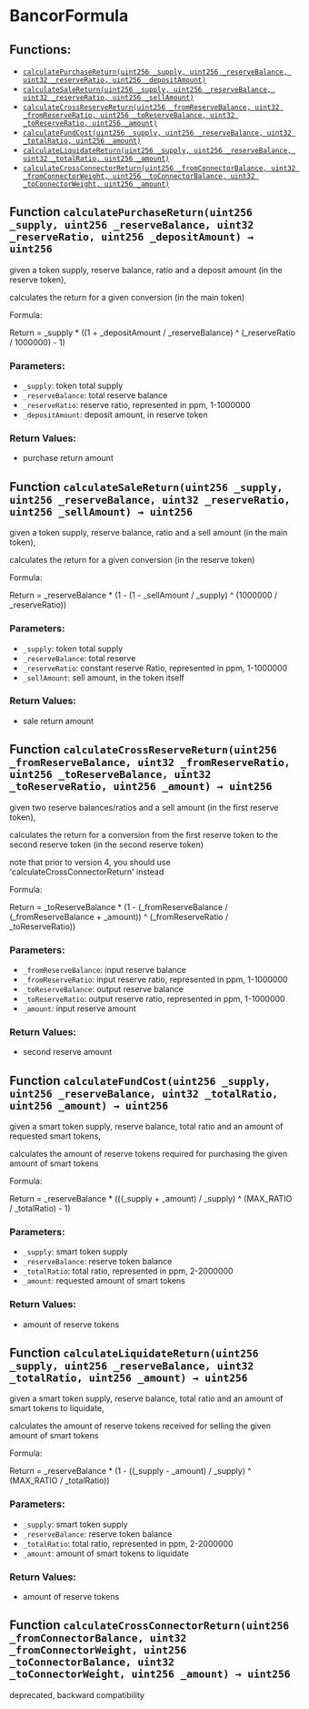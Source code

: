 # BancorFormula

## Functions:

* [`calculatePurchaseReturn(uint256 _supply, uint256 _reserveBalance, uint32 _reserveRatio, uint256 _depositAmount)`](bancorformula.md#BancorFormula-calculatePurchaseReturn-uint256-uint256-uint32-uint256-)
* [`calculateSaleReturn(uint256 _supply, uint256 _reserveBalance, uint32 _reserveRatio, uint256 _sellAmount)`](bancorformula.md#BancorFormula-calculateSaleReturn-uint256-uint256-uint32-uint256-)
* [`calculateCrossReserveReturn(uint256 _fromReserveBalance, uint32 _fromReserveRatio, uint256 _toReserveBalance, uint32 _toReserveRatio, uint256 _amount)`](bancorformula.md#BancorFormula-calculateCrossReserveReturn-uint256-uint32-uint256-uint32-uint256-)
* [`calculateFundCost(uint256 _supply, uint256 _reserveBalance, uint32 _totalRatio, uint256 _amount)`](bancorformula.md#BancorFormula-calculateFundCost-uint256-uint256-uint32-uint256-)
* [`calculateLiquidateReturn(uint256 _supply, uint256 _reserveBalance, uint32 _totalRatio, uint256 _amount)`](bancorformula.md#BancorFormula-calculateLiquidateReturn-uint256-uint256-uint32-uint256-)
* [`calculateCrossConnectorReturn(uint256 _fromConnectorBalance, uint32 _fromConnectorWeight, uint256 _toConnectorBalance, uint32 _toConnectorWeight, uint256 _amount)`](bancorformula.md#BancorFormula-calculateCrossConnectorReturn-uint256-uint32-uint256-uint32-uint256-)

## Function `calculatePurchaseReturn(uint256 _supply, uint256 _reserveBalance, uint32 _reserveRatio, uint256 _depositAmount) → uint256` <a id="BancorFormula-calculatePurchaseReturn-uint256-uint256-uint32-uint256-"></a>

given a token supply, reserve balance, ratio and a deposit amount \(in the reserve token\),

calculates the return for a given conversion \(in the main token\)

Formula:

Return = \_supply \* \(\(1 + \_depositAmount / \_reserveBalance\) ^ \(\_reserveRatio / 1000000\) - 1\)

### Parameters:

* `_supply`: token total supply
* `_reserveBalance`: total reserve balance
* `_reserveRatio`: reserve ratio, represented in ppm, 1-1000000
* `_depositAmount`: deposit amount, in reserve token

### Return Values:

* purchase return amount

## Function `calculateSaleReturn(uint256 _supply, uint256 _reserveBalance, uint32 _reserveRatio, uint256 _sellAmount) → uint256` <a id="BancorFormula-calculateSaleReturn-uint256-uint256-uint32-uint256-"></a>

given a token supply, reserve balance, ratio and a sell amount \(in the main token\),

calculates the return for a given conversion \(in the reserve token\)

Formula:

Return = \_reserveBalance \* \(1 - \(1 - \_sellAmount / \_supply\) ^ \(1000000 / \_reserveRatio\)\)

### Parameters:

* `_supply`: token total supply
* `_reserveBalance`: total reserve
* `_reserveRatio`: constant reserve Ratio, represented in ppm, 1-1000000
* `_sellAmount`: sell amount, in the token itself

### Return Values:

* sale return amount

## Function `calculateCrossReserveReturn(uint256 _fromReserveBalance, uint32 _fromReserveRatio, uint256 _toReserveBalance, uint32 _toReserveRatio, uint256 _amount) → uint256` <a id="BancorFormula-calculateCrossReserveReturn-uint256-uint32-uint256-uint32-uint256-"></a>

given two reserve balances/ratios and a sell amount \(in the first reserve token\),

calculates the return for a conversion from the first reserve token to the second reserve token \(in the second reserve token\)

note that prior to version 4, you should use 'calculateCrossConnectorReturn' instead

Formula:

Return = \_toReserveBalance \* \(1 - \(\_fromReserveBalance / \(\_fromReserveBalance + \_amount\)\) ^ \(\_fromReserveRatio / \_toReserveRatio\)\)

### Parameters:

* `_fromReserveBalance`: input reserve balance
* `_fromReserveRatio`: input reserve ratio, represented in ppm, 1-1000000
* `_toReserveBalance`: output reserve balance
* `_toReserveRatio`: output reserve ratio, represented in ppm, 1-1000000
* `_amount`: input reserve amount

### Return Values:

* second reserve amount

## Function `calculateFundCost(uint256 _supply, uint256 _reserveBalance, uint32 _totalRatio, uint256 _amount) → uint256` <a id="BancorFormula-calculateFundCost-uint256-uint256-uint32-uint256-"></a>

given a smart token supply, reserve balance, total ratio and an amount of requested smart tokens,

calculates the amount of reserve tokens required for purchasing the given amount of smart tokens

Formula:

Return = \_reserveBalance \* \(\(\(\_supply + \_amount\) / \_supply\) ^ \(MAX\_RATIO / \_totalRatio\) - 1\)

### Parameters:

* `_supply`: smart token supply
* `_reserveBalance`: reserve token balance
* `_totalRatio`: total ratio, represented in ppm, 2-2000000
* `_amount`: requested amount of smart tokens

### Return Values:

* amount of reserve tokens

## Function `calculateLiquidateReturn(uint256 _supply, uint256 _reserveBalance, uint32 _totalRatio, uint256 _amount) → uint256` <a id="BancorFormula-calculateLiquidateReturn-uint256-uint256-uint32-uint256-"></a>

given a smart token supply, reserve balance, total ratio and an amount of smart tokens to liquidate,

calculates the amount of reserve tokens received for selling the given amount of smart tokens

Formula:

Return = \_reserveBalance \* \(1 - \(\(\_supply - \_amount\) / \_supply\) ^ \(MAX\_RATIO / \_totalRatio\)\)

### Parameters:

* `_supply`: smart token supply
* `_reserveBalance`: reserve token balance
* `_totalRatio`: total ratio, represented in ppm, 2-2000000
* `_amount`: amount of smart tokens to liquidate

### Return Values:

* amount of reserve tokens

## Function `calculateCrossConnectorReturn(uint256 _fromConnectorBalance, uint32 _fromConnectorWeight, uint256 _toConnectorBalance, uint32 _toConnectorWeight, uint256 _amount) → uint256` <a id="BancorFormula-calculateCrossConnectorReturn-uint256-uint32-uint256-uint32-uint256-"></a>

deprecated, backward compatibility

